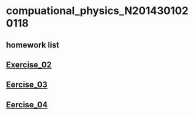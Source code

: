 # compuational_physics_N2014301020118
## homework list 
## [Exercise_02](https://www.zybuluo.com/mdeditor#513366)
## [Eercise_03](https://www.zybuluo.com/XF/note/513375)
## [Eercise_04](https://www.zybuluo.com/mdeditor#525844)
